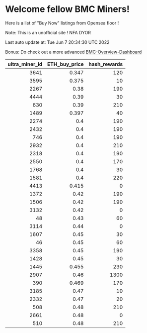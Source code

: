 # Welcome fellow BMC Miners!
Here is a list of "Buy Now" listings from Opensea floor !

Note: This is an unofficial site ! NFA DYOR

Last auto update at: Tue Jun  7 20:34:30 UTC 2022

Bonus: Do check out a more advanced [BMC-Overview-Dashboard](https://dune.com/defifunk/BMC-Overview-Dashboard)


|   ultra_miner_id |   ETH_buy_price |   hash_rewards |
|-----------------:|----------------:|---------------:|
|             3641 |           0.347 |            120 |
|             3595 |           0.375 |             10 |
|             2267 |           0.38  |            190 |
|             4444 |           0.39  |             30 |
|              630 |           0.39  |            210 |
|             1489 |           0.397 |             40 |
|             2274 |           0.4   |            190 |
|             2432 |           0.4   |            190 |
|              746 |           0.4   |            190 |
|             2932 |           0.4   |            210 |
|             2318 |           0.4   |            190 |
|             2550 |           0.4   |            170 |
|             1768 |           0.4   |             30 |
|             1581 |           0.4   |            220 |
|             4413 |           0.415 |              0 |
|             1372 |           0.42  |            190 |
|             1506 |           0.42  |            190 |
|             3132 |           0.42  |              0 |
|               48 |           0.43  |             60 |
|             3114 |           0.44  |              0 |
|             1607 |           0.45  |             30 |
|               46 |           0.45  |             60 |
|             3358 |           0.45  |            190 |
|             1428 |           0.45  |             30 |
|             1445 |           0.455 |            230 |
|             2907 |           0.46  |           1300 |
|              390 |           0.469 |            170 |
|             3185 |           0.47  |             10 |
|             2332 |           0.47  |             20 |
|              508 |           0.48  |            210 |
|             2661 |           0.48  |              0 |
|              510 |           0.48  |            210 |